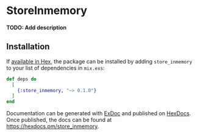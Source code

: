# StoreInmemory

**TODO: Add description**

## Installation

If [available in Hex](https://hex.pm/docs/publish), the package can be installed
by adding `store_inmemory` to your list of dependencies in `mix.exs`:

```elixir
def deps do
  [
    {:store_inmemory, "~> 0.1.0"}
  ]
end
```

Documentation can be generated with [ExDoc](https://github.com/elixir-lang/ex_doc)
and published on [HexDocs](https://hexdocs.pm). Once published, the docs can
be found at <https://hexdocs.pm/store_inmemory>.

